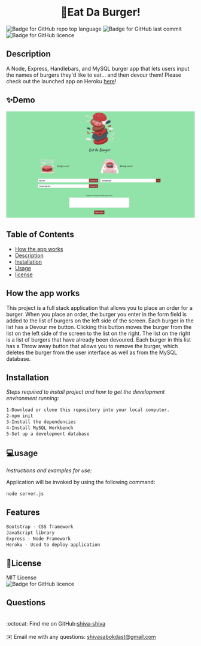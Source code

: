 
<h1 align="center">🍔Eat Da Burger!</h1>

![Badge for GitHub repo top language](https://img.shields.io/github/languages/top/shiva-shiva/readmeGenerator?style=flat&logo=appveyor) ![Badge for GitHub last commit](https://img.shields.io/github/last-commit/shiva-shiva/readmeGenerator?style=flat&logo=appveyor)
![Badge for GitHub licence](https://img.shields.io/github/license/shiva-shiva/readmeGenerator?style=flat&logo=appveyor)


## Description 
A Node, Express, Handlebars, and MySQL burger app that lets users input the names of burgers they'd like to eat... and then devour them! Please check out the launched app on Heroku [here](https://)!

## ✨Demo

![Demo](./public/assets/img/burger.png)

 ## Table of Contents
* [How the app works](#Description)
* [Description](#Description)
* [Installation](#installation)
* [Usage](#usage)
* [license](#license)


## How the app works
This project is a full stack application that allows you to place an order for a burger. When you place an order, the burger you enter in the form field is added to the list of burgers on the left side of the screen. Each burger in the list has a Devour me button. Clicking this button moves the burger from the list on the left side of the screen to the list on the right. The list on the right is a list of burgers that have already been devoured. Each burger in this list has a Throw away button that allows you to remove the burger, which deletes the burger from the user interface as well as from the MySQL database.

## Installation
*Steps required to install project and how to get the development environment running:*

    1-Download or clone this repository into your local computer.
    2-npm init
    3-Install the dependencies
    4-Install MySQL Workbench
    5-Set up a development database


## 💻usage
*Instructions and examples for use:*</br> 

 Application will be invoked by using the following command:

    node server.js
    
## Features

    Bootstrap - CSS framework 
    JavaScript library 
    Express - Node Framework 
    Heroku - Used to deploy application

## 📝License
MIT License<br/>
       ![Badge for GitHub licence](https://img.shields.io/github/license/shiva-shiva/readmeGenerator?style=flat&logo=appveyor)

## Questions
<br/>:octocat: Find me on GitHub:[shiva-shiva](https://github.com/shiva-shiva)<br />
    <br />
    ✉️ Email me with any questions: shivasabokdast@gmail.com<br /><br />